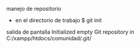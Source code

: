 manejo de repositorio

- en el directorio de trabajo
 $ git init


salida de pantalla
 Initialized empty Git repository in C:/xampp/htdocs/comunidad/.git/

